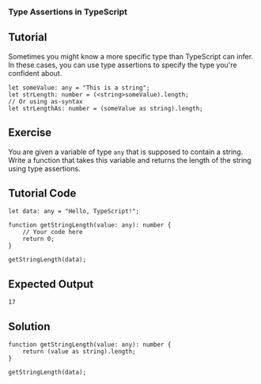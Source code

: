 ### Type Assertions in TypeScript

Tutorial
-------
Sometimes you might know a more specific type than TypeScript can infer. In these cases, you can use type assertions to specify the type you're confident about.

    let someValue: any = "This is a string";
    let strLength: number = (<string>someValue).length;
    // Or using as-syntax
    let strLengthAs: number = (someValue as string).length;

Exercise
-------
You are given a variable of type `any` that is supposed to contain a string. Write a function that takes this variable and returns the length of the string using type assertions.

Tutorial Code
-------
    let data: any = "Hello, TypeScript!";
    
    function getStringLength(value: any): number {
        // Your code here
        return 0;
    }

    getStringLength(data);

Expected Output
-------
    17

Solution
-------
    function getStringLength(value: any): number {
        return (value as string).length;
    }

    getStringLength(data);